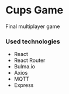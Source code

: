 # Cups Game

Final multiplayer game

### Used technologies
- React
- React Router
- Bulma.io
- Axios
- MQTT
- Express
